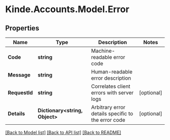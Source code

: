 # Kinde.Accounts.Model.Error

## Properties

Name | Type | Description | Notes
------------ | ------------- | ------------- | -------------
**Code** | **string** | Machine-readable error code | 
**Message** | **string** | Human-readable error description | 
**RequestId** | **string** | Correlates client errors with server logs | [optional] 
**Details** | **Dictionary&lt;string, Object&gt;** | Arbitrary error details specific to the error code | [optional] 

[[Back to Model list]](../README.md#documentation-for-models) [[Back to API list]](../README.md#documentation-for-api-endpoints) [[Back to README]](../README.md)

